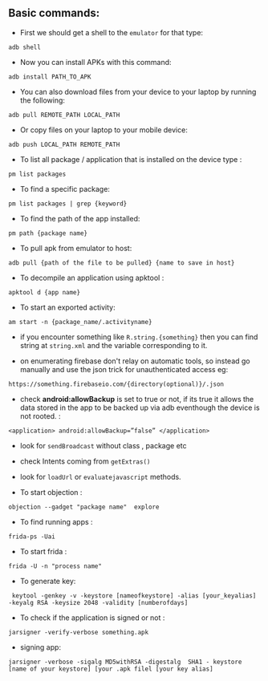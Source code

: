 
## Basic commands:


- First we should get a shell to the `emulator` for that type: 
```shell
adb shell 
```



 - Now you can install APKs with this command: 
```shell
adb install PATH_TO_APK
```



- You can also download files from your device to your laptop by running
the following: 
```shell
adb pull REMOTE_PATH LOCAL_PATH
```



- Or copy files on your laptop to your mobile device: 
```shell
adb push LOCAL_PATH REMOTE_PATH
```



 - To list all package / application that is installed on the device type : 
```shell
pm list packages
```



 - To find a specific package: 
```shell
pm list packages | grep {keyword}
```



 - To find the path of the app installed:
```shell
pm path {package name}
```



 - To pull apk from emulator to host: 
```shell
adb pull {path of the file to be pulled} {name to save in host}
```



 - To decompile an application using apktool :
```shell
apktool d {app name}
```



- To start an exported  activity:
```shell
am start -n {package_name/.activityname}
```



 - if you encounter something like `R.string.{something}` then you can find string at `string.xml` and the variable corresponding to it.



 - on enumerating firebase don't relay on automatic tools, so instead go manually and use the json trick for unauthenticated access eg: 
```shell
https://something.firebaseio.com/{directory(optional)}/.json
```



 - check **android:allowBackup** is set to true or not, if its true it allows the data stored in the app to be backed up via adb eventhough the device is not rooted. : 
```shell
<application> android:allowBackup=”false” </application>
```


 - look for `sendBroadcast` without class , package etc

 - check Intents coming from `getExtras()` 

  - look for  `loadUrl` or `evaluatejavascript` methods.


 - To start objection : 
```shell
objection --gadget "package name"  explore
```



 - To find running apps : 
```shell
frida-ps -Uai

```



 - To start frida : 
```shell
frida -U -n "process name"
```



 - To generate key:
```shell
 ﻿﻿keytool -genkey -v -keystore [nameofkeystore] -alias [your_keyalias] -keyalg RSA -keysize 2048 -validity [numberofdays]
```




 - To  check if the application is signed or not :
```shell
jarsigner -verify-verbose something.apk
```



 - signing app:
```shell
jarsigner -verbose -sigalg MD5withRSA -digestalg  SHA1 - keystore [name of your keystore] [your .apk filel [your key alias]
```